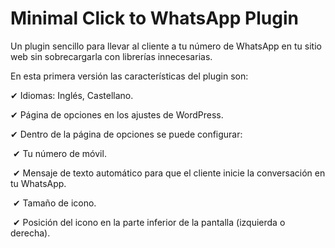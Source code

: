 # Minimal Click to WhatsApp Plugin

Un plugin sencillo para llevar al cliente a tu número de WhatsApp en tu sitio web sin sobrecargarla con librerías innecesarias.

En esta primera versión las características del plugin son:

✔ Idiomas: Inglés, Castellano.

✔ Página de opciones en los ajustes de WordPress.

✔ Dentro de la página de opciones se puede configurar:

​		✔ Tu número de móvil.

​		✔ Mensaje de texto automático para que el cliente inicie la conversación en tu WhatsApp.

​		✔ Tamaño de icono.

​		✔ Posición del icono en la parte inferior de la pantalla (izquierda o derecha).


